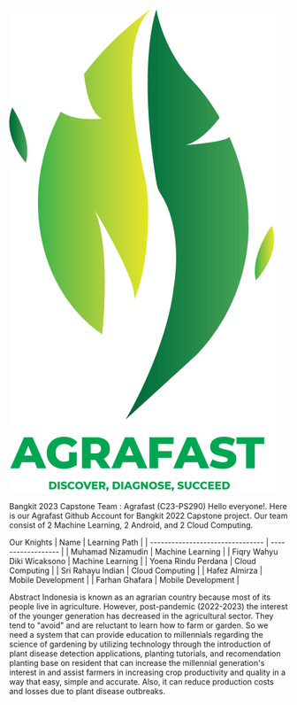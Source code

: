 ![Asset 1.png](https://github.com/Agrafast/agrafast/blob/85b1c8203b6ce8c9cd433bdfe4afee831810c1a1/Asset%201.png)

Bangkit 2023 Capstone Team : Agrafast (C23-PS290)
Hello everyone!. Here is our Agrafast Github Account for Bangkit 2022 Capstone project. Our team consist of 2 Machine Learning, 2 Android, and 2 Cloud Computing.

Our Knights
| Name                             | Learning Path      |
| -------------------------------- | ------------------ |
| Muhamad Nizamudin                | Machine Learning   |
| Fiqry Wahyu Diki Wicaksono       | Machine Learning   |
| Yoena Rindu Perdana              | Cloud Computing    |
| Sri Rahayu Indian                | Cloud Computing    |
| Hafez Almirza                    | Mobile Development |
| Farhan Ghafara                   | Mobile Development |

Abstract
Indonesia is known as an agrarian country because most of its people live in agriculture. However, post-pandemic (2022-2023) the interest of the younger generation has decreased in the agricultural sector. They tend to "avoid" and are reluctant to learn how to farm or garden. So we need a system that can provide education to millennials regarding the science of gardening by utilizing technology through the introduction of plant disease detection applications, planting tutorials, and recomendation planting base on resident that can increase the millennial generation's interest in and assist farmers in increasing crop productivity and quality in a way that easy, simple and accurate. Also, it can reduce production costs and losses due to plant disease outbreaks.
